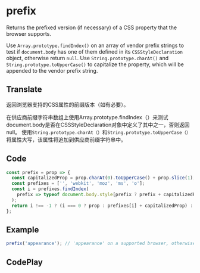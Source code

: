 # prefix

Returns the prefixed version (if necessary) of a CSS property that the browser supports.

Use `Array.prototype.findIndex()` on an array of vendor prefix strings to test if `document.body` has one of them defined in its `CSSStyleDeclaration` object, otherwise return `null`.
Use `String.prototype.charAt()` and `String.prototype.toUpperCase()` to capitalize the property, which will be appended to the vendor prefix string.

## Translate

返回浏览器支持的CSS属性的前缀版本（如有必要）。

在供应商前缀字符串数组上使用Array.prototype.findIndex（）来测试document.body是否在CSSStyleDeclaration对象中定义了其中之一，否则返回null。
使用`String.prototype.charAt（）`和`String.prototype.toUpperCase（）`将属性大写，该属性将追加到供应商前缀字符串中。

## Code

```js
const prefix = prop => {
  const capitalizedProp = prop.charAt(0).toUpperCase() + prop.slice(1);
  const prefixes = ['', 'webkit', 'moz', 'ms', 'o'];
  const i = prefixes.findIndex(
    prefix => typeof document.body.style[prefix ? prefix + capitalizedProp : prop] !== 'undefined'
  );
  return i !== -1 ? (i === 0 ? prop : prefixes[i] + capitalizedProp) : null;
};
```

## Example

```js
prefix('appearance'); // 'appearance' on a supported browser, otherwise 'webkitAppearance', 'mozAppearance', 'msAppearance' or 'oAppearance'
```

## CodePlay

<template>
  <code-play codeplay-id="" />
</template>
